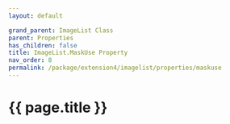 ```yaml
---
layout: default

grand_parent: ImageList Class
parent: Properties
has_children: false
title: ImageList.MaskUse Property
nav_order: 8
permalink: /package/extension4/imagelist/properties/maskuse
---
```

# {{ page.title }}